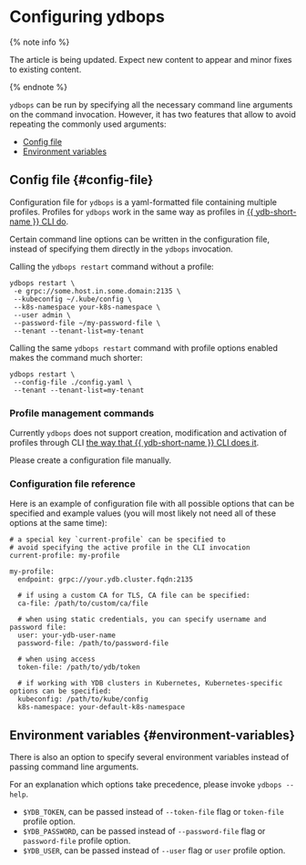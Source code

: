 # Configuring ydbops

{% note info %}

The article is being updated. Expect new content to appear and minor fixes to existing content.

{% endnote %}


`ydbops` can be run by specifying all the necessary command line arguments on the command invocation. However, it has two features that allow to avoid repeating the commonly used arguments:

- [Config file](#config-file)
- [Environment variables](#environment-variables)

## Config file {#config-file}

Configuration file for `ydbops` is a yaml-formatted file containing multiple profiles. Profiles for `ydbops` work in the same way as profiles in [{{ ydb-short-name }} CLI do](../ydb-cli/profile/index.md).

Certain command line options can be written in the configuration file, instead of specifying them directly in the `ydbops` invocation. 

Calling the `ydbops restart` command without a profile:

```
ydbops restart \
 -e grpc://some.host.in.some.domain:2135 \
 --kubeconfig ~/.kube/config \
 --k8s-namespace your-k8s-namespace \
 --user admin \
 --password-file ~/my-password-file \
 --tenant --tenant-list=my-tenant
```

Calling the same `ydbops restart` command with profile options enabled makes the command much shorter:

```
ydbops restart \
 --config-file ./config.yaml \
 --tenant --tenant-list=my-tenant
```

### Profile management commands

Currently `ydbops` does not support creation, modification and activation of profiles through CLI [the way that {{ ydb-short-name }} CLI does it](../ydb-cli/profile/index.md#commands).

Please create a configuration file manually. 

### Configuration file reference

Here is an example of configuration file with all possible options that can be specified and example values (you will most likely not need all of these options at the same time):

```
# a special key `current-profile` can be specified to 
# avoid specifying the active profile in the CLI invocation
current-profile: my-profile

my-profile:
  endpoint: grpc://your.ydb.cluster.fqdn:2135

  # if using a custom CA for TLS, CA file can be specified:
  ca-file: /path/to/custom/ca/file

  # when using static credentials, you can specify username and password file:
  user: your-ydb-user-name
  password-file: /path/to/password-file

  # when using access
  token-file: /path/to/ydb/token

  # if working with YDB clusters in Kubernetes, Kubernetes-specific options can be specified:
  kubeconfig: /path/to/kube/config
  k8s-namespace: your-default-k8s-namespace
```
## Environment variables {#environment-variables}

There is also an option to specify several environment variables instead of passing command line arguments.

For an explanation which options take precedence, please invoke `ydbops --help`.

- `$YDB_TOKEN`, can be passed instead of `--token-file` flag or `token-file` profile option.
- `$YDB_PASSWORD`, can be passed instead of `--password-file` flag or `password-file` profile option.
- `$YDB_USER`, can be passed instead of `--user` flag or `user` profile option.
